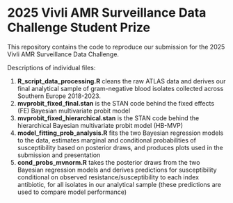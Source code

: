 # 2025 Vivli AMR Surveillance Data Challenge Student Prize
This repository contains the code to reproduce our submission for the 2025 Vivli AMR Surveillance Data Challenge.

Descriptions of individual files:
1.	**R_script_data_processing.R** cleans the raw ATLAS data and derives our final analytical sample of gram-negative blood isolates collected across Southern Europe 2018-2023.
2.	**mvprobit_fixed_final.stan** is the STAN code behind the fixed effects (FE) Bayesian multivariate probit model
3.	**mvprobit_fixed_hierarchical.stan** is the STAN code behind the hierarchical Bayesian multivariate probit model (HB-MVP)
4.	**model_fitting_prob_analysis.R** fits the two Bayesian regression models to the data, estimates marginal and conditional probabilities of susceptibility based on posterior draws, and produces plots used in the submission and presentation
5.	**cond_probs_mvnorm.R** takes the posterior draws from the two Bayesian regression models and derives predictions for susceptibility conditional on observed resistance/susceptibility to each index antibiotic, for all isolates in our analytical sample (these predictions are used to compare model performance)
 



